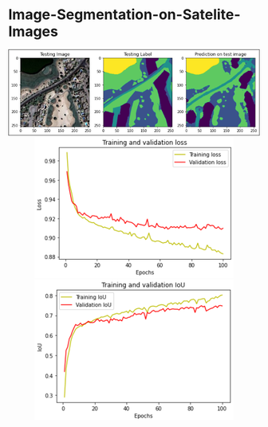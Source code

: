# Image-Segmentation-on-Satelite-Images



<p align="center">
  <img width="800" src="result.png">
  
  <img width="400" src="train_loss.png">
  
  <img width="400" src="train_iou.png">
</p>

